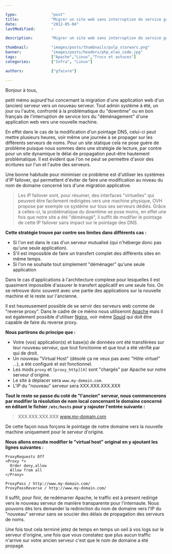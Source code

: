 ```yaml
---

type:               "post"
title:              "Migrer un site web sans interruption de service grâce au reverse proxy d'Apache."
date:               "2012-05-04"
lastModified:       ~

description:        "Migrer un site web sans interruption de service grâce au reverse proxy d'Apache."

thumbnail:          "images/posts/thumbnails/pulp_starwars.png"
banner:             "images/posts/headers/php_elao_code.jpg"
tags:               ["Apache","Linux","Trucs et astuces"]
categories:         ["Infra", "Linux"]

authors:            ["gfaivre"]

---
```


Bonjour à tous,

petit mémo aujourd'hui concernant la migration d'une application web d'un (ancien) serveur vers un nouveau serveur.
Tout admin système à été, un jour ou l'autre, confronté à la problématique du "downtime" ou en bon français de l'interruption de service lors du "déménagement" d'une application web vers une nouvelle machine.

En effet dans le cas de la modification d'un pointage DNS, celui-ci peut mettre plusieurs heures, voir même une journée à se propager sur les différents serveurs de noms.
Pour un site statique cela ne pose guère de problème puisque nous sommes dans une stratégie de lecture, par contre pour un site dynamique le délai de propagation peut-être hautement problématique. Il est évident que l'on ne peut se permettre d'avoir des écritures sur l'un et l'autre des serveurs.

Une bonne habitude pour minimiser ce problème est d'utiliser les systèmes d'IP failover, qui permettent d'éviter de faire une modification au niveau du nom de domaine concerné lors d'une migration applicative.

>   Les IP failover sont, pour résumer, des interfaces "virtuelles" qui peuvent être facilement redirigées vers une machine physique, OVH propose par exemple ce système sur tous ses serveurs dédiés. Grâce à celles-ci, la problématique du downtime se pose moins, en effet une fois que notre site a été "déménagé", il suffit de modifier le pointage de cette IP failover sans impact sur le pointage des DNS.

**Cette stratégie trouve par contre ses limites dans différents cas :**

- Si l'on est dans le cas d'un serveur mutualisé (qui n'héberge donc pas qu'une seule application).
- S'il est impossible de faire un transfert complet des différents sites en même temps.
- Si l'on ne souhaite tout simplement "déménager" qu'une seule application

Dans le cas d'applications à l'architecture complexe pour lesquelles il est quasiment impossible d'assurer le transfert applicatif en une seule fois. On se retrouve donc souvent avec une partie des applications sur la nouvelle machine et le reste sur l'ancienne.

Il est heureusement possible de se servir des serveurs web comme de "reverse proxy".
Dans le cadre de ce mémo nous utiliseront [Apache][1] mais il est également possible d'utiliser [Nginx][2], voir même [Squid][3] qui doit être capable de faire du reverse proxy.

**Nous partirons du principe que :**

- Votre (vos) application(s) et base(s) de données ont été transférées sur leur nouveau serveur, que tout fonctionne et que tout a été vérifié par qui de droit.
- Un nouveau "Virtual Host" (désolé ça ne veux pas avec "Hôte virtuel" ...), a été configuré et est fonctionnel.
- Les mods `proxy` et `[proxy_http][4]` sont "chargés" par Apache sur notre serveur d'origine.
- Le site à déplacer sera `www.my-domain.com`.
- L'IP du "nouveau" serveur sera XXX.XXX.XXX.XXX

**Tout le reste se passe du coté de "l'ancien" serveur, nous commencerons par modifier la résolution de nom local concernant le domaine concerné en éditant le fichier `/etc/hosts` pour y rajouter l'entrée suivante :**

> XXX.XXX.XXX.XXX www.my-domain.com

De cette façon nous forçons le pointage de notre domaine vers la nouvelle machine uniquement pour le serveur d'origine.

**Nous allons ensuite modifier le "virtual host" original en y ajoutant les lignes suivantes :**

```apacheconf
ProxyRequests Off
<Proxy *>
  Order deny,allow
  Allow from all
</Proxy>

ProxyPass / http://www.my-domain.com/
ProxyPassReverse / http://www.my-domain.com/
```


Il suffit, pour finir, de redémarrer Apache, le traffic est à présent redirigé vers le nouveau serveur de manière transparente pour l'internaute.
Nous pouvons dès lors demander la redirection du nom de domaine vers l'IP du "nouveau" serveur sans se soucier des délais de propagation des serveurs de noms.

Une fois tout cela terminé jetez de temps en temps un oeil à vos logs sur le serveur d'origine, une fois que vous constatez que plus aucun traffic n'arrive sur votre ancien serveur c'est que le nom de domaine a été propagé.

 [1]: http://httpd.apache.org/ "Apache"
 [2]: http://nginx.com/ "Nginx"
 [3]: http://www.squid-cache.org/ "Squid"
 [4]: http://www.elao.com/blog/linux/reverse-proxy-apache-no-protocol-handler-was-valid-for-the-url.html "Reverse proxy Apache: No protocol handler was valid for the URL"
